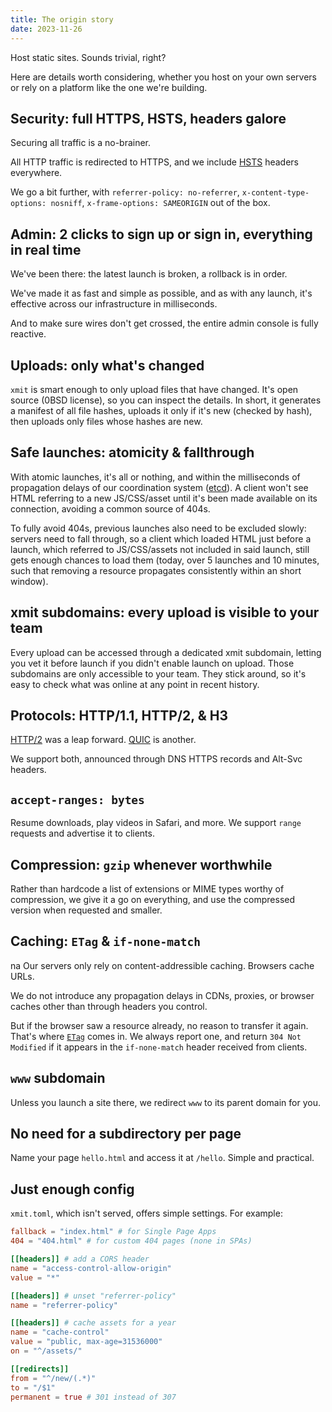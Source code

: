 ```yaml
---
title: The origin story
date: 2023-11-26
---
```


Host static sites. Sounds trivial, right?

Here are details worth considering, whether you host on your own servers or rely on a platform like the one we're
building.

## Security: full HTTPS, HSTS, headers galore

Securing all traffic is a no-brainer.

All HTTP traffic is redirected to HTTPS, and we
include [HSTS](https://developer.mozilla.org/en-US/docs/Web/HTTP/Headers/Strict-Transport-Security) headers everywhere.

We go a bit further,
with `referrer-policy: no-referrer`, `x-content-type-options: nosniff`, `x-frame-options: SAMEORIGIN` out of the box.

## Admin: 2 clicks to sign up or sign in, everything in real time

We've been there: the latest launch is broken, a rollback is in order.

We've made it as fast and simple as possible, and as with any launch, it's effective across our infrastructure in
milliseconds.

And to make sure wires don't get crossed, the entire admin console is fully reactive.

## Uploads: only what's changed

`xmit` is smart enough to only upload files that have changed. It's open source (0BSD license), so you can inspect the
details. In short, it generates a manifest of all file hashes, uploads it only if it's new (checked by hash),
then uploads only files whose hashes are new.

## Safe launches: atomicity & fallthrough

With atomic launches, it's all or nothing, and within the milliseconds of propagation delays of our coordination
system ([etcd](https://etcd.io/)). A client won't see HTML referring to a new JS/CSS/asset until it's been made
available on its connection, avoiding a common source of 404s.

To fully avoid 404s, previous launches also need to be excluded slowly: servers need to fall through, so a client which
loaded HTML just before a launch, which referred to JS/CSS/assets not included in said launch, still gets enough chances
to load them (today, over 5 launches and 10 minutes, such that removing a resource propagates consistently within an
short window).

## xmit subdomains: every upload is visible to your team

Every upload can be accessed through a dedicated xmit subdomain, letting you vet it before launch if you didn't enable
launch on upload. Those subdomains are only accessible to your team. They stick around, so it's easy to check what was
online at any point in recent history.

## Protocols: HTTP/1.1, HTTP/2, & H3

[HTTP/2](https://en.wikipedia.org/wiki/HTTP/2) was a leap forward. [QUIC](https://en.wikipedia.org/wiki/QUIC) is
another.

We support both, announced through DNS HTTPS records and Alt-Svc headers.

## `accept-ranges: bytes`

Resume downloads, play videos in Safari, and more. We support `range` requests and advertise it to clients.

## Compression: `gzip` whenever worthwhile

Rather than hardcode a list of extensions or MIME types worthy of compression,
we give it a go on everything, and use the compressed version when requested and smaller.

## Caching: `ETag` & `if-none-match`

na
Our servers only rely on content-addressible caching. Browsers cache URLs.

We do not introduce any propagation delays in CDNs, proxies, or browser caches other than through headers you control.

But if the browser saw a resource already, no reason to transfer it again. That's
where [`ETag`](https://developer.mozilla.org/en-US/docs/Web/HTTP/Headers/ETag) comes in.
We always report one, and return `304 Not Modified` if it appears in the `if-none-match` header received from clients.

## `www` subdomain

Unless you launch a site there, we redirect `www` to its parent domain for you.

## No need for a subdirectory per page

Name your page `hello.html` and access it at `/hello`. Simple and practical.

## Just enough config

`xmit.toml`, which isn't served, offers simple settings. For example:

```toml
fallback = "index.html" # for Single Page Apps
404 = "404.html" # for custom 404 pages (none in SPAs)

[[headers]] # add a CORS header
name = "access-control-allow-origin"
value = "*"

[[headers]] # unset "referrer-policy"
name = "referrer-policy"

[[headers]] # cache assets for a year
name = "cache-control"
value = "public, max-age=31536000"
on = "^/assets/"

[[redirects]]
from = "^/new/(.*)"
to = "/$1"
permanent = true # 301 instead of 307
```
